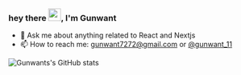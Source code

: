 ### hey there <img src="https://media.giphy.com/media/hvRJCLFzcasrR4ia7z/giphy.gif" width="25px">, I'm Gunwant 

- 💬 Ask me about anything related to React and Nextjs
- 📫 How to reach me: gunwant7272@gmail.com or [@gunwant_11](https://twitter.com/gunwant_11) 

![Gunwants's GitHub stats](https://github-readme-stats.vercel.app/api?username=gunwant11&theme=dark&show_icons=true)

